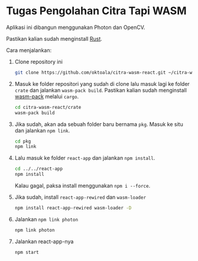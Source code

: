 # Tugas Pengolahan Citra Tapi WASM

Aplikasi ini dibangun menggunakan Photon dan OpenCV.

Pastikan kalian sudah menginstall [Rust](https://www.rust-lang.org/tools/install).

Cara menjalankan:

1. Clone repository ini

    ```bash
    git clone https://github.com/oktoala/citra-wasm-react.git ~/citra-wasm-react
    ```

2. Masuk ke folder repositori yang sudah di clone lalu masuk lagi ke folder `crate` dan jalankan `wasm-pack build`. Pastikan kalian sudah menginstall [wasm-pack](https://rustwasm.github.io/wasm-pack/installer/) melalui `cargo`.

    ```bash
    cd citra-wasm-react/crate
    wasm-pack build
    ```

3. Jika sudah, akan ada sebuah folder baru bernama `pkg`. Masuk ke situ dan jalankan `npm link`.

    ```bash
    cd pkg
    npm link
    ```

4. Lalu masuk ke folder `react-app` dan jalankan `npm install`.

    ```bash
    cd ../../react-app
    npm install
    ```

    Kalau gagal, paksa install menggunakan `npm i --force`.

5. Jika sudah, install `react-app-rewired` dan `wasm-loader`

    ```bash
    npm install react-app-rewired wasm-loader -D
    ```

6. Jalankan `npm link photon`

    ```bash
    npm link photon
    ```

7. Jalankan react-app-nya

    ```bash
    npm start
    ```